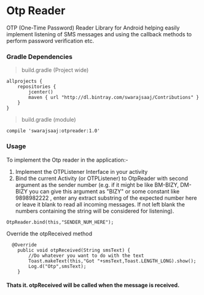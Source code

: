 # Otp Reader

OTP (One-Time Password)  Reader Library for Android helping easily implement listening of SMS messages and using the callback methods to perform password verification etc.

### Gradle Dependencies

> build.gradle (Project wide)
```
allprojects {
    repositories {
        jcenter()
        maven { url "http://dl.bintray.com/swarajsaaj/Contributions" }
    }
}
```

> build.gradle (module)
```
compile 'swarajsaaj:otpreader:1.0'
```

### Usage

To implement the Otp reader in the application:-

1. Implement the OTPListener Interface in your activity
2. Bind the current Activity (or OTPListener) to OtpReader with second argument as the sender number (e.g. if it might be like BM-BIZY, DM-BIZY you can give this argument as "BIZY" or some constant like 9898982222 , enter any extract substring of the expected number here or leave it blank to read all incoming messages. If not left blank the numbers containing the string will be considered for listening).

```
OtpReader.bind(this,"SENDER_NUM_HERE");
```

Override the otpReceived method
```
  @Override
    public void otpReceived(String smsText) {
        //Do whatever you want to do with the text
        Toast.makeText(this,"Got "+smsText,Toast.LENGTH_LONG).show();
        Log.d("Otp",smsText);
    }
```

#### Thats it. otpReceived will be called when the message is received.